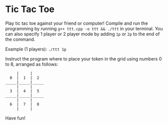 # Tic Tac Toe
Play tic tac toe against your friend or computer! Compile and run the programming by running `g++ ttt.cpp -o ttt && ./ttt` in your terminal. You can also specify 1 player or 2 player mode by adding `1p` or `2p` to the end of the command. 

Example (1 players): `./ttt 1p`

Instruct the program where to place your token in the grid using numbers 0 to 8, arranged as follows:

```
     |     |     
  0  |  1  |  2  
_____|_____|_____
     |     |     
  3  |  4  |  5  
_____|_____|_____
     |     |     
  6  |  7  |  8  
     |     |   
```

Have fun!